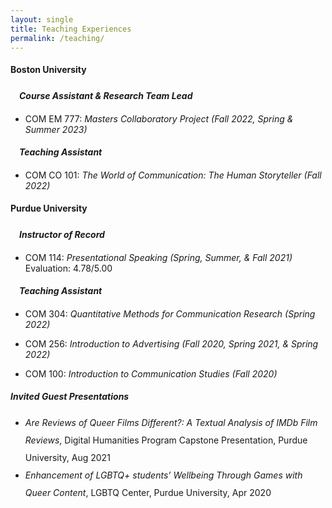 ```yaml
---
layout: single
title: Teaching Experiences
permalink: /teaching/
---
```


<p style="line-height: 2;margin-bottom: 0;"><strong>Boston University</strong></p>
<p style="line-height: 2;margin-bottom: 0;margin-left:1em"><strong><em>Course Assistant & Research Team Lead</em></strong></p>

- COM EM 777: <em>Masters Collaboratory Project (Fall 2022, Spring & Summer 2023)</em>

<p style="line-height: 2;margin-bottom: 0;margin-left:1em"><strong><em>Teaching Assistant</em></strong></p>

- COM CO 101: <em>The World of Communication: The Human Storyteller (Fall 2022)</em>

<p style="line-height: 2;margin-bottom: 0;"><strong>Purdue University</strong></p>
<p style="line-height: 2;margin-bottom: 0;margin-left:1em"><strong><em>Instructor of Record </em></strong></p>

- COM 114: <em>Presentational Speaking (Spring, Summer, & Fall 2021)</em> Evaluation: 4.78/5.00

<p style="line-height: 2;margin-bottom: 0;margin-left:1em"><strong><em>Teaching Assistant</em></strong></p>

- COM 304: <em>Quantitative Methods for Communication Research (Spring 2022)</em>

- COM 256: <em>Introduction to Advertising (Fall 2020, Spring 2021, & Spring 2022)</em>

- COM 100: <em>Introduction to Communication Studies (Fall 2020)</em>

<p style="line-height: 2;margin-bottom: 0;font-size=1em"><strong><em>Invited Guest Presentations</em></strong></p>
<ul>
<li style="line-height: 2"><em>Are Reviews of Queer Films Different?: A Textual Analysis of IMDb Film Reviews</em>, Digital Humanities Program Capstone Presentation, Purdue University, Aug 2021</li>
<li style="line-height: 2"><em>Enhancement of LGBTQ+ students&rsquo; Wellbeing Through Games with Queer Content</em>, LGBTQ Center, Purdue University, Apr 2020</li>
</ul>
